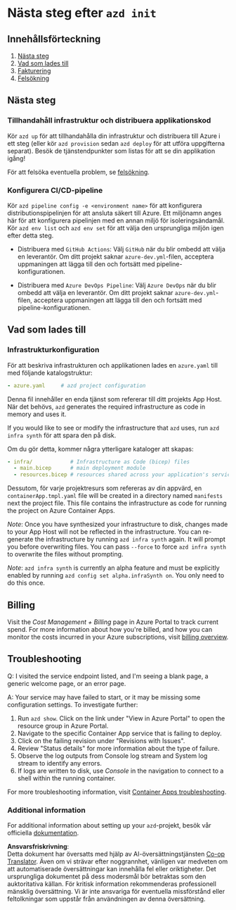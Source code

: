<!--
CO_OP_TRANSLATOR_METADATA:
{
  "original_hash": "be745fda2aef9ee7ea772119fc6cdcf7",
  "translation_date": "2025-05-17T14:17:23+00:00",
  "source_file": "04-PracticalImplementation/samples/csharp/src/next-steps.md",
  "language_code": "sv"
}
-->
# Nästa steg efter `azd init`

## Innehållsförteckning

1. [Nästa steg](../../../../../../04-PracticalImplementation/samples/csharp/src)
2. [Vad som lades till](../../../../../../04-PracticalImplementation/samples/csharp/src)
3. [Fakturering](../../../../../../04-PracticalImplementation/samples/csharp/src)
4. [Felsökning](../../../../../../04-PracticalImplementation/samples/csharp/src)

## Nästa steg

### Tillhandahåll infrastruktur och distribuera applikationskod

Kör `azd up` för att tillhandahålla din infrastruktur och distribuera till Azure i ett steg (eller kör `azd provision` sedan `azd deploy` för att utföra uppgifterna separat). Besök de tjänstendpunkter som listas för att se din applikation igång!

För att felsöka eventuella problem, se [felsökning](../../../../../../04-PracticalImplementation/samples/csharp/src).

### Konfigurera CI/CD-pipeline

Kör `azd pipeline config -e <environment name>` för att konfigurera distributionspipelinjen för att ansluta säkert till Azure. Ett miljönamn anges här för att konfigurera pipelinjen med en annan miljö för isoleringsändamål. Kör `azd env list` och `azd env set` för att välja den ursprungliga miljön igen efter detta steg.

- Distribuera med `GitHub Actions`: Välj `GitHub` när du blir ombedd att välja en leverantör. Om ditt projekt saknar `azure-dev.yml`-filen, acceptera uppmaningen att lägga till den och fortsätt med pipeline-konfigurationen.

- Distribuera med `Azure DevOps Pipeline`: Välj `Azure DevOps` när du blir ombedd att välja en leverantör. Om ditt projekt saknar `azure-dev.yml`-filen, acceptera uppmaningen att lägga till den och fortsätt med pipeline-konfigurationen.

## Vad som lades till

### Infrastrukturkonfiguration

För att beskriva infrastrukturen och applikationen lades en `azure.yaml` till med följande katalogstruktur:

```yaml
- azure.yaml     # azd project configuration
```

Denna fil innehåller en enda tjänst som refererar till ditt projekts App Host. När det behövs, `azd` generates the required infrastructure as code in memory and uses it.

If you would like to see or modify the infrastructure that `azd` uses, run `azd infra synth` för att spara den på disk.

Om du gör detta, kommer några ytterligare kataloger att skapas:

```yaml
- infra/            # Infrastructure as Code (bicep) files
  - main.bicep      # main deployment module
  - resources.bicep # resources shared across your application's services
```

Dessutom, för varje projektresurs som refereras av din appvärd, en `containerApp.tmpl.yaml` file will be created in a directory named `manifests` next the project file. This file contains the infrastructure as code for running the project on Azure Container Apps.

*Note*: Once you have synthesized your infrastructure to disk, changes made to your App Host will not be reflected in the infrastructure. You can re-generate the infrastructure by running `azd infra synth` again. It will prompt you before overwriting files. You can pass `--force` to force `azd infra synth` to overwrite the files without prompting.

*Note*: `azd infra synth` is currently an alpha feature and must be explicitly enabled by running `azd config set alpha.infraSynth on`. You only need to do this once.

## Billing

Visit the *Cost Management + Billing* page in Azure Portal to track current spend. For more information about how you're billed, and how you can monitor the costs incurred in your Azure subscriptions, visit [billing overview](https://learn.microsoft.com/azure/developer/intro/azure-developer-billing).

## Troubleshooting

Q: I visited the service endpoint listed, and I'm seeing a blank page, a generic welcome page, or an error page.

A: Your service may have failed to start, or it may be missing some configuration settings. To investigate further:

1. Run `azd show`. Click on the link under "View in Azure Portal" to open the resource group in Azure Portal.
2. Navigate to the specific Container App service that is failing to deploy.
3. Click on the failing revision under "Revisions with Issues".
4. Review "Status details" for more information about the type of failure.
5. Observe the log outputs from Console log stream and System log stream to identify any errors.
6. If logs are written to disk, use *Console* in the navigation to connect to a shell within the running container.

For more troubleshooting information, visit [Container Apps troubleshooting](https://learn.microsoft.com/azure/container-apps/troubleshooting). 

### Additional information

For additional information about setting up your `azd`-projekt, besök vår officiella [dokumentation](https://learn.microsoft.com/azure/developer/azure-developer-cli/make-azd-compatible?pivots=azd-convert).

**Ansvarsfriskrivning**:  
Detta dokument har översatts med hjälp av AI-översättningstjänsten [Co-op Translator](https://github.com/Azure/co-op-translator). Även om vi strävar efter noggrannhet, vänligen var medveten om att automatiserade översättningar kan innehålla fel eller oriktigheter. Det ursprungliga dokumentet på dess modersmål bör betraktas som den auktoritativa källan. För kritisk information rekommenderas professionell mänsklig översättning. Vi är inte ansvariga för eventuella missförstånd eller feltolkningar som uppstår från användningen av denna översättning.